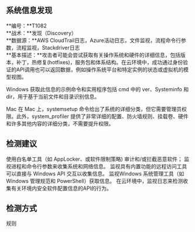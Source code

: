 ## 系统信息发现  
**编号：**T1082  
**战术：**发现（Discovery）  
**数据源：**AWS CloudTrail日志，Azure活动日志，文件监视，流程命令行参数，流程监视，Stackdriver日志  
**基本描述：**攻击者可能会尝试获取有关操作系统和硬件的详细信息，包括版本，补丁，热修复(hotfixes)，服务包和体系结构。在云环境中，成功通过身份验证的API调用也可以返回数据，例如操作系统平台和特定实例的状态或虚拟机的模型视图。

Windows
获取此信息的示例命令和实用程序包括 cmd 中的 ver、Systeminfo 和 dir，用于基于当前文件和目录识别信息。

Mac
在 Mac 上，systemsetup 命令给出了系统的详细分类，但它需要管理员权限。此外，system_profiler 提供了非常详细的配置、防火墙规则、挂载卷、硬件和许多其他内容的详细分类，不需要提升权限。  
## 检测建议  
使用白名单工具（如 AppLocker、或软件限制策略) 审计和/或拦截恶意软件；
监视进程和命令行参数来收集系统和网络信息。
监视具有内置功能的远程访问工具可以直接与 Windows API 交互以收集信息。
监视Windows 系统管理工具（如 Windows 管理规范和 PowerShell）获取信息。
在云环境中，监视日志来检测收集有关环境内安全软件配置信息的API的行为。  
## 检测方式  
规则